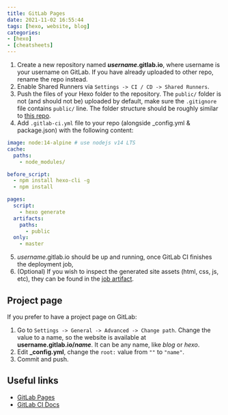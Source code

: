 ```yaml
---
title: GitLab Pages
date: 2021-11-02 16:55:44
tags: [hexo, website, blog]
categories:
- [hexo]
- [cheatsheets]
---
```


1. Create a new repository named <b>*username*.gitlab.io</b>, where username is your username on GitLab. If you have already uploaded to other repo, rename the repo instead.
2. Enable Shared Runners via `Settings -> CI / CD -> Shared Runners`.
3. Push the files of your Hexo folder to the repository. The `public/` folder is not (and should not be) uploaded by default, make sure the `.gitignore` file contains `public/` line. The folder structure should be roughly similar to [this repo](https://gitlab.com/pages/hexo).
4. Add `.gitlab-ci.yml` file to your repo (alongside _config.yml & package.json) with the following content:

``` yml
image: node:14-alpine # use nodejs v14 LTS
cache:
  paths:
    - node_modules/

before_script:
  - npm install hexo-cli -g
  - npm install

pages:
  script:
    - hexo generate
  artifacts:
    paths:
      - public
  only:
    - master
```

5. *username*.gitlab.io should be up and running, once GitLab CI finishes the deployment job,
6. (Optional) If you wish to inspect the generated site assets (html, css, js, etc), they can be found in the [job artifact](https://docs.gitlab.com/ee/user/project/pipelines/job_artifacts.html).

## Project page

If you prefer to have a project page on GitLab:

1. Go to `Settings -> General -> Advanced -> Change path`. Change the value to a name, so the website is available at <b>username.gitlab.io/*name*</b>. It can be any name, like *blog* or *hexo*.
2. Edit **_config.yml**, change the `root:` value from `""` to `"name"`.
3. Commit and push.

## Useful links

- [GitLab Pages](https://docs.gitlab.com/ee/user/project/pages/index.html)
- [GitLab CI Docs](https://docs.gitlab.com/ee/ci/README.html)
